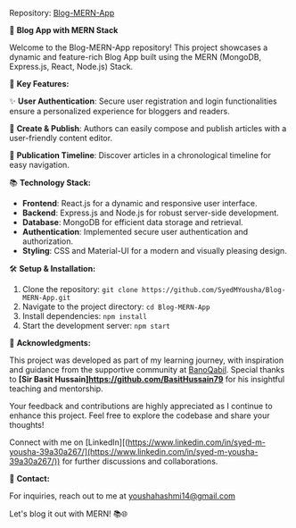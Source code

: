 
Repository: [Blog-MERN-App](https://github.com/SyedMYousha/Blog-MERN-App)

📝 **Blog App with MERN Stack**

Welcome to the Blog-MERN-App repository! This project showcases a dynamic and feature-rich Blog App built using the MERN (MongoDB, Express.js, React, Node.js) Stack. 

🚀 **Key Features:**

✨ **User Authentication**: Secure user registration and login functionalities ensure a personalized experience for bloggers and readers.

📝 **Create & Publish**: Authors can easily compose and publish articles with a user-friendly content editor.

📅 **Publication Timeline**: Discover articles in a chronological timeline for easy navigation.

📚 **Technology Stack:**

- **Frontend**: React.js for a dynamic and responsive user interface.
- **Backend**: Express.js and Node.js for robust server-side development.
- **Database**: MongoDB for efficient data storage and retrieval.
- **Authentication**: Implemented secure user authentication and authorization.
- **Styling**: CSS and Material-UI for a modern and visually pleasing design.


🛠️ **Setup & Installation:**

1. Clone the repository: `git clone https://github.com/SyedMYousha/Blog-MERN-App.git`
2. Navigate to the project directory: `cd Blog-MERN-App`
3. Install dependencies: `npm install`
4. Start the development server: `npm start`

🙌 **Acknowledgments:**

This project was developed as part of my learning journey, with inspiration and guidance from the supportive community at [BanoQabil](https://banoqabil.pk). Special thanks to **[Sir Basit Hussain]https://github.com/BasitHussain79** for his insightful teaching and mentorship.

Your feedback and contributions are highly appreciated as I continue to enhance this project. Feel free to explore the codebase and share your thoughts!

Connect with me on [LinkedIn][(https://www.linkedin.com/in/syed-m-yousha-39a30a267/](https://www.linkedin.com/in/syed-m-yousha-39a30a267/)) for further discussions and collaborations.

📧 **Contact:**

For inquiries, reach out to me at youshahashmi14@gmail.com

Let's blog it out with MERN! 📚🌐
